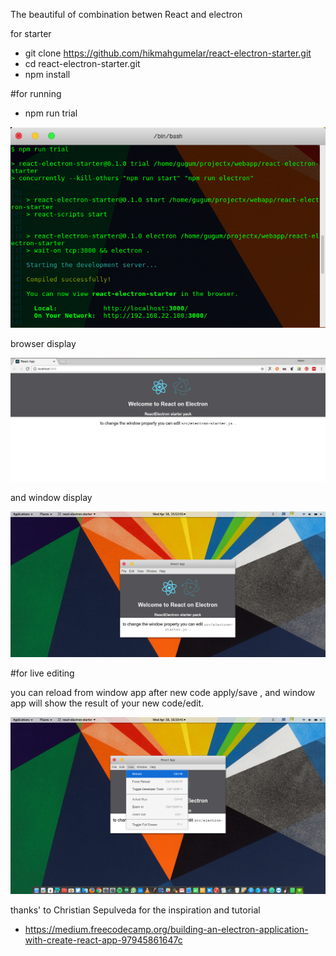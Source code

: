 The beautiful of combination betwen React and electron

for starter 

- git clone https://github.com/hikmahgumelar/react-electron-starter.git
- cd react-electron-starter.git
- npm install 

#for running 

- npm run trial

![alt text](https://github.com/hikmahgumelar/react-electron-starter/blob/master/assets/Screenshot%20from%202018-04-18%2015-54-53.png)


browser display

![alt text](https://github.com/hikmahgumelar/react-electron-starter/blob/master/assets/Screenshot%20from%202018-04-18%2015-46-09.png)

and window display 

![alt text](https://github.com/hikmahgumelar/react-electron-starter/blob/master/assets/Screenshot%20from%202018-04-18%2015-52-48.png)

#for live editing

you can reload from window app after new code apply/save , 
and window app will show the result of your new code/edit.

![alt text](https://github.com/hikmahgumelar/react-electron-starter/blob/master/assets/Screenshot%20from%202018-04-18%2016-10-41.png)

thanks' to 
Christian Sepulveda for the inspiration and tutorial 
- https://medium.freecodecamp.org/building-an-electron-application-with-create-react-app-97945861647c














